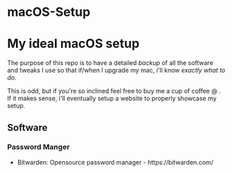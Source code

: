 # macOS-Setup

<h1>My ideal macOS setup</h1>

The purpose of this repo is to have a detailed *backup* of all the software and tweaks I use so that if/when I upgrade my mac, i'll know *exactly what to do.*

This is odd, but if you're so inclined feel free to buy me a cup of coffee @ .
If it makes sense, i'll eventually setup a website to properly showcase my setup.

<h2>Software</h2>

<h3>Password Manger</h3>
  <ul>
  <li>Bitwarden: Opensource password manager - https://bitwarden.com/</li>
  </ul>
